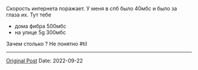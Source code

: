 Скорость интернета поражает. У меня в спб было 40мбс и было за глаза их. Тут тебе
- дома фибра 500мбс
- на улице 5g 300мбс

Зачем столько ? Не понятно #til

---
[Original Post](https://t.me/lev2tarragona/215)
Date: 2022-09-22
